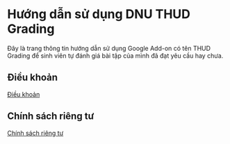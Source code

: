 # Hướng dẫn sử dụng DNU THUD Grading
Đây là trang thông tin hướng dẫn sử dụng Google Add-on có tên THUD Grading để sinh viên tự đánh giá bài tập của mình đã đạt yêu cầu hay chưa.

## Điều khoản
[Điều khoản](terms.md)

## Chính sách riêng tư
[Chính sách riêng tư](privacy-policy.md)
